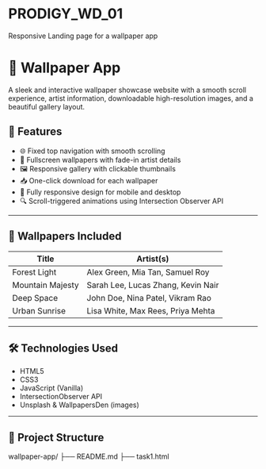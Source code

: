 # PRODIGY_WD_01
Responsive Landing page for a wallpaper app
# 🌄 Wallpaper App

A sleek and interactive wallpaper showcase website with a smooth scroll experience, artist information, downloadable high-resolution images, and a beautiful gallery layout.

## 🚀 Features

- 🌐 Fixed top navigation with smooth scrolling
- 🎨 Fullscreen wallpapers with fade-in artist details
- 🖼️ Responsive gallery with clickable thumbnails
- 📥 One-click download for each wallpaper
- 📱 Fully responsive design for mobile and desktop
- 🔍 Scroll-triggered animations using Intersection Observer API

---

## 📸 Wallpapers Included

| Title             | Artist(s)                                  |
|------------------|---------------------------------------------|
| Forest Light     | Alex Green, Mia Tan, Samuel Roy             |
| Mountain Majesty | Sarah Lee, Lucas Zhang, Kevin Nair          |
| Deep Space       | John Doe, Nina Patel, Vikram Rao            |
| Urban Sunrise    | Lisa White, Max Rees, Priya Mehta           |

---

## 🛠️ Technologies Used

- HTML5
- CSS3
- JavaScript (Vanilla)
- IntersectionObserver API
- Unsplash & WallpapersDen (images)

---

## 📁 Project Structure
wallpaper-app/
├── README.md
├── task1.html

